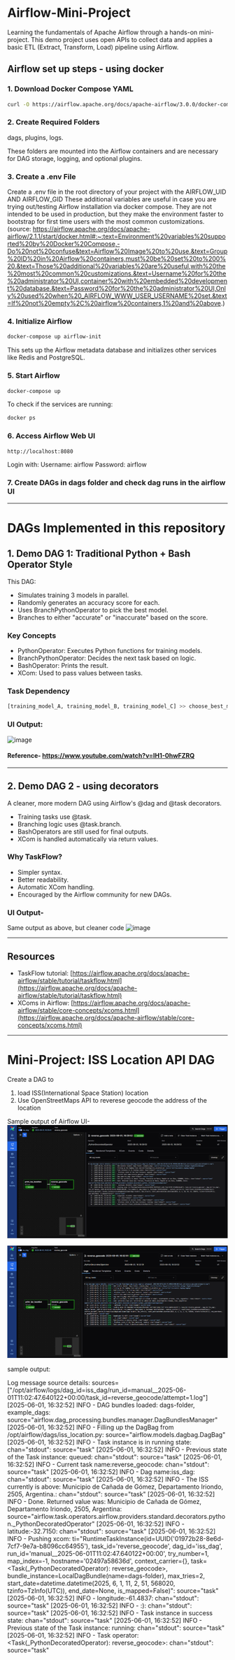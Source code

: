 # Airflow-Mini-Project
Learning the fundamentals of Apache Airflow through a hands-on mini-project. This demo project uses open APIs to collect data and applies a basic ETL (Extract, Transform, Load) pipeline using Airflow. 

## Airflow set up steps - using docker
### 1. Download Docker Compose YAML

```bash
curl -O https://airflow.apache.org/docs/apache-airflow/3.0.0/docker-compose.yaml
```
### 2. Create Required Folders
dags, plugins, logs.


These folders are mounted into the Airflow containers and are necessary for DAG storage, logging, and optional plugins.

### 3. Create a .env File
Create a .env file in the root directory of your project with the AIRFLOW_UID AND AIRFLOW_GID 
These additional variables are useful in case you are trying out/testing Airflow installation via docker compose. They are not intended to be used in production, but they make the environment faster to bootstrap for first time users with the most common customizations.
(source: https://airflow.apache.org/docs/apache-airflow/2.1.1/start/docker.html#:~:text=Environment%20variables%20supported%20by%20Docker%20Compose,-Do%20not%20confuse&text=Airflow%20Image%20to%20use.&text=Group%20ID%20in%20Airflow%20containers,must%20be%20set%20to%200%20.&text=Those%20additional%20variables%20are%20useful,with%20the%20most%20common%20customizations.&text=Username%20for%20the%20administrator%20UI,container%20with%20embedded%20development%20database.&text=Password%20for%20the%20administrator%20UI,Only%20used%20when%20_AIRFLOW_WWW_USER_USERNAME%20set.&text=If%20not%20empty%2C%20airflow%20containers,1%20and%20above.)

### 4. Initialize Airflow
```bash
docker-compose up airflow-init
```
This sets up the Airflow metadata database and initializes other services like Redis and PostgreSQL.

### 5. Start Airflow
```bash
docker-compose up
```
To check if the services are running:
```bash
docker ps
```
### 6. Access Airflow Web UI
```bash
http://localhost:8080
```
Login with:
Username: airflow
Password: airflow

### 7. Create DAGs in dags folder and check dag runs in the airflow UI
---
# DAGs Implemented in this repository
## 1. Demo DAG 1: Traditional Python + Bash Operator Style

This DAG:

* Simulates training 3 models in parallel.
* Randomly generates an accuracy score for each.
* Uses BranchPythonOperator to pick the best model.
* Branches to either "accurate" or "inaccurate" based on the score.

### Key Concepts

* PythonOperator: Executes Python functions for training models.
* BranchPythonOperator: Decides the next task based on logic.
* BashOperator: Prints the result.
* XCom: Used to pass values between tasks.

### Task Dependency

```python
[training_model_A, training_model_B, training_model_C] >> choose_best_model >> [accurate, inaccurate]
```

### UI Output:
![image](https://github.com/user-attachments/assets/f8b7f547-1c97-4a0f-b144-4aab0fc97e2f)

#### Reference- https://www.youtube.com/watch?v=IH1-0hwFZRQ
---

## 2. Demo DAG 2 - using decorators

A cleaner, more modern DAG using Airflow's @dag and @task decorators.

* Training tasks use @task.
* Branching logic uses @task.branch.
* BashOperators are still used for final outputs.
* XCom is handled automatically via return values.

### Why TaskFlow?

* Simpler syntax.
* Better readability.
* Automatic XCom handling.
* Encouraged by the Airflow community for new DAGs.

### UI Output-
Same output as above, but cleaner code
![image](https://github.com/user-attachments/assets/504c0654-de6b-4c75-a9e3-3a9b9f145266)

---

## Resources

* TaskFlow tutorial: [https://airflow.apache.org/docs/apache-airflow/stable/tutorial/taskflow.html](https://airflow.apache.org/docs/apache-airflow/stable/tutorial/taskflow.html)
* XComs in Airflow: [https://airflow.apache.org/docs/apache-airflow/stable/core-concepts/xcoms.html](https://airflow.apache.org/docs/apache-airflow/stable/core-concepts/xcoms.html)

---
# Mini-Project: ISS Location API DAG
Create a DAG to 
1. load ISS(International Space Station) location
2. Use OpenStreetMaps API to reverese geocode the address of the location

Sample output of Airflow UI- 
![alt text](image.png)

![alt text](image-1.png)

sample output:


Log message source details: sources=["/opt/airflow/logs/dag_id=iss_dag/run_id=manual__2025-06-01T11:02:47.640122+00:00/task_id=reverse_geocode/attempt=1.log"]
[2025-06-01, 16:32:52] INFO - DAG bundles loaded: dags-folder, example_dags: source="airflow.dag_processing.bundles.manager.DagBundlesManager"
[2025-06-01, 16:32:52] INFO - Filling up the DagBag from /opt/airflow/dags/iss_location.py: source="airflow.models.dagbag.DagBag"
[2025-06-01, 16:32:52] INFO - Task instance is in running state: chan="stdout": source="task"
[2025-06-01, 16:32:52] INFO -  Previous state of the Task instance: queued: chan="stdout": source="task"
[2025-06-01, 16:32:52] INFO - Current task name:reverse_geocode: chan="stdout": source="task"
[2025-06-01, 16:32:52] INFO - Dag name:iss_dag: chan="stdout": source="task"
[2025-06-01, 16:32:52] INFO - The ISS currently is above: Municipio de Cañada de Gómez, Departamento Iriondo, 2505, Argentina.: chan="stdout": source="task"
[2025-06-01, 16:32:52] INFO - Done. Returned value was: Municipio de Cañada de Gómez, Departamento Iriondo, 2505, Argentina: source="airflow.task.operators.airflow.providers.standard.decorators.python._PythonDecoratedOperator"
[2025-06-01, 16:32:52] INFO -  latitude:-32.7150: chan="stdout": source="task"
[2025-06-01, 16:32:52] INFO - Pushing xcom: ti="RuntimeTaskInstance(id=UUID('01972b28-8e6d-7cf7-9e7a-b8096cc64955'), task_id='reverse_geocode', dag_id='iss_dag', run_id='manual__2025-06-01T11:02:47.640122+00:00', try_number=1, map_index=-1, hostname='02497a58636d', context_carrier={}, task=<Task(_PythonDecoratedOperator): reverse_geocode>, bundle_instance=LocalDagBundle(name=dags-folder), max_tries=2, start_date=datetime.datetime(2025, 6, 1, 11, 2, 51, 568020, tzinfo=TzInfo(UTC)), end_date=None, is_mapped=False)": source="task"
[2025-06-01, 16:32:52] INFO - longitude:-61.4837: chan="stdout": source="task"
[2025-06-01, 16:32:52] INFO -  :): chan="stdout": source="task"
[2025-06-01, 16:32:52] INFO - Task instance in success state: chan="stdout": source="task"
[2025-06-01, 16:32:52] INFO -  Previous state of the Task instance: running: chan="stdout": source="task"
[2025-06-01, 16:32:52] INFO - Task operator:<Task(_PythonDecoratedOperator): reverse_geocode>: chan="stdout": source="task"
